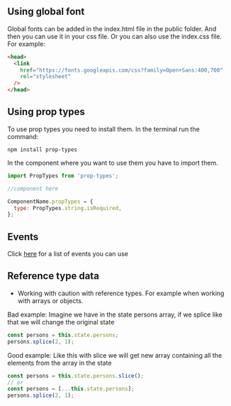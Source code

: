 ## Using global font

Global fonts can be added in the index.html file in the public folder. And then you can use it in your css file. Or you can also use the index.css file.
For example:

```html
<head>
  <link
    href="https://fonts.googleapis.com/css?family=Open+Sans:400,700"
    rel="stylesheet"
  />
</head>
```

## Using prop types

To use prop types you need to install them. In the terminal run the command:

```
npm install prop-types
```

In the component where you want to use them you have to import them.

```javascript
import PropTypes from 'prop-types';

//component here

ComponentName.propTypes = {
  type: PropTypes.string.isRequired,
};
```

## Events

Click [here](https://reactjs.org/docs/events.html#supported-events) for a list of events you can use

## Reference type data

- Working with caution with reference types. For example when working with arrays or objects.

Bad example:
Imagine we have in the state persons array, if we splice like that we will change the original state

```javascript
const persons = this.state.persons;
persons.splice(2, 1);
```

Good example:
Like this with slice we will get new array containing all the elements from the array in the state

```javascript
const persons = this.state.persons.slice();
// or
const persons = [...this.state.persons];
persons.splice(2, 1);
```
